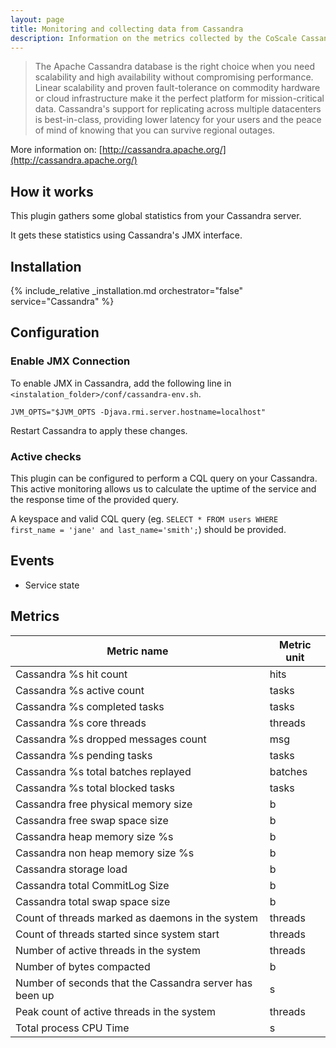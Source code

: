 ```yaml
---
layout: page
title: Monitoring and collecting data from Cassandra
description: Information on the metrics collected by the CoScale Cassandra plugin.
---
```



>  The Apache Cassandra database is the right choice when you need scalability and high availability without compromising performance. Linear scalability and proven fault-tolerance on commodity hardware or cloud infrastructure make it the perfect platform for mission-critical data. Cassandra's support for replicating across multiple datacenters is best-in-class, providing lower latency for your users and the peace of mind of knowing that you can survive regional outages.

More information on: [http://cassandra.apache.org/](http://cassandra.apache.org/)

## How it works

This plugin gathers some global statistics from your Cassandra server.

It gets these statistics using Cassandra's JMX interface.

## Installation

{% include_relative _installation.md orchestrator="false" service="Cassandra" %}

## Configuration

### Enable JMX Connection
To enable JMX in Cassandra, add the following line in `<instalation_folder>/conf/cassandra-env.sh`.

`JVM_OPTS="$JVM_OPTS -Djava.rmi.server.hostname=localhost"`

Restart Cassandra to apply these changes.

### Active checks
This plugin can be configured to perform a CQL query on your Cassandra. This active monitoring allows us to calculate the uptime of the service and the response time of the provided query.

A keyspace and valid CQL query (eg. `SELECT * FROM users WHERE first_name = 'jane' and last_name='smith';`) should be provided.

## Events

* Service state

## Metrics

| Metric name                                             | Metric unit |
|---------------------------------------------------------|-------------|
| Cassandra %s hit count                                  | hits        |
| Cassandra %s active count                               | tasks       |
| Cassandra %s completed tasks                            | tasks       |
| Cassandra %s core threads                               | threads     |
| Cassandra %s dropped messages count                     | msg         |
| Cassandra %s pending tasks                              | tasks       |
| Cassandra %s total batches replayed                     | batches     |
| Cassandra %s total blocked tasks                        | tasks       |
| Cassandra free physical memory size                     | b           |
| Cassandra free swap space size                          | b           |
| Cassandra heap memory size %s                           | b           |
| Cassandra non heap memory size %s                       | b           |
| Cassandra storage load                                  | b           |
| Cassandra total CommitLog Size                          | b           |
| Cassandra total swap space size                         | b           |
| Count of threads marked as daemons in the system        | threads     |
| Count of threads started since system start             | threads     |
| Number of active threads in the system                  | threads     |
| Number of bytes compacted                               | b           |
| Number of seconds that the Cassandra server has been up | s           |
| Peak count of active threads in the system              | threads     |
| Total process CPU Time                                  | s           |
